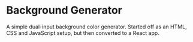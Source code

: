 # Background Generator

A simple dual-input background color generator. Started off as an HTML, CSS and JavaScript setup, but then converted to a React app.

